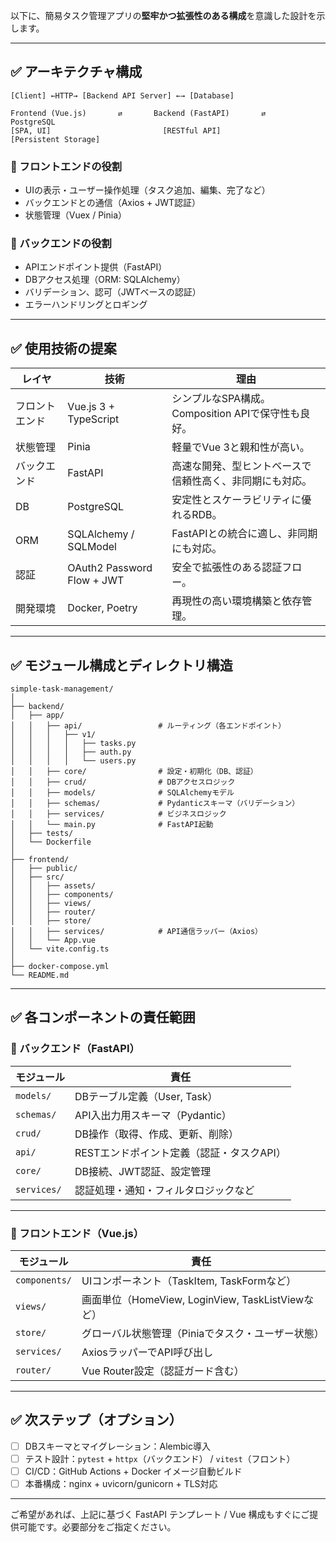 以下に、簡易タスク管理アプリの**堅牢かつ拡張性のある構成**を意識した設計を示します。

---

## ✅ アーキテクチャ構成

```
[Client] ←HTTP→ [Backend API Server] ←→ [Database]

Frontend (Vue.js)       ⇄       Backend (FastAPI)       ⇄       PostgreSQL
[SPA, UI]                         [RESTful API]                      [Persistent Storage]
```

### 🔹 フロントエンドの役割

* UIの表示・ユーザー操作処理（タスク追加、編集、完了など）
* バックエンドとの通信（Axios + JWT認証）
* 状態管理（Vuex / Pinia）

### 🔹 バックエンドの役割

* APIエンドポイント提供（FastAPI）
* DBアクセス処理（ORM: SQLAlchemy）
* バリデーション、認可（JWTベースの認証）
* エラーハンドリングとロギング

---

## ✅ 使用技術の提案

| レイヤ     | 技術                         | 理由                                 |
| ------- | -------------------------- | ---------------------------------- |
| フロントエンド | Vue.js 3 + TypeScript      | シンプルなSPA構成。Composition APIで保守性も良好。 |
| 状態管理    | Pinia                      | 軽量でVue 3と親和性が高い。                   |
| バックエンド  | FastAPI                    | 高速な開発、型ヒントベースで信頼性高く、非同期にも対応。       |
| DB      | PostgreSQL                 | 安定性とスケーラビリティに優れるRDB。               |
| ORM     | SQLAlchemy / SQLModel      | FastAPIとの統合に適し、非同期にも対応。            |
| 認証      | OAuth2 Password Flow + JWT | 安全で拡張性のある認証フロー。                    |
| 開発環境    | Docker, Poetry             | 再現性の高い環境構築と依存管理。                   |

---

## ✅ モジュール構成とディレクトリ構造

```
simple-task-management/
│
├── backend/
│   ├── app/
│   │   ├── api/                 # ルーティング（各エンドポイント）
│   │   │   ├── v1/
│   │   │   │   ├── tasks.py
│   │   │   │   ├── auth.py
│   │   │   │   └── users.py
│   │   ├── core/                # 設定・初期化（DB、認証）
│   │   ├── crud/                # DBアクセスロジック
│   │   ├── models/              # SQLAlchemyモデル
│   │   ├── schemas/             # Pydanticスキーマ（バリデーション）
│   │   ├── services/            # ビジネスロジック
│   │   └── main.py              # FastAPI起動
│   ├── tests/
│   └── Dockerfile
│
├── frontend/
│   ├── public/
│   ├── src/
│   │   ├── assets/
│   │   ├── components/
│   │   ├── views/
│   │   ├── router/
│   │   ├── store/
│   │   ├── services/            # API通信ラッパー（Axios）
│   │   └── App.vue
│   └── vite.config.ts
│
├── docker-compose.yml
└── README.md
```

---

## ✅ 各コンポーネントの責任範囲

### 🔹 バックエンド（FastAPI）

| モジュール       | 責任                       |
| ----------- | ------------------------ |
| `models/`   | DBテーブル定義（User, Task）     |
| `schemas/`  | API入出力用スキーマ（Pydantic）    |
| `crud/`     | DB操作（取得、作成、更新、削除）        |
| `api/`      | RESTエンドポイント定義（認証・タスクAPI） |
| `core/`     | DB接続、JWT認証、設定管理          |
| `services/` | 認証処理・通知・フィルタロジックなど       |

---

### 🔹 フロントエンド（Vue.js）

| モジュール         | 責任                                        |
| ------------- | ----------------------------------------- |
| `components/` | UIコンポーネント（TaskItem, TaskFormなど）           |
| `views/`      | 画面単位（HomeView, LoginView, TaskListViewなど） |
| `store/`      | グローバル状態管理（Piniaでタスク・ユーザー状態）               |
| `services/`   | AxiosラッパーでAPI呼び出し                         |
| `router/`     | Vue Router設定（認証ガード含む）                     |

---

## ✅ 次ステップ（オプション）

* [ ] DBスキーマとマイグレーション：Alembic導入
* [ ] テスト設計：`pytest` + `httpx`（バックエンド） / `vitest`（フロント）
* [ ] CI/CD：GitHub Actions + Docker イメージ自動ビルド
* [ ] 本番構成：nginx + uvicorn/gunicorn + TLS対応

---

ご希望があれば、上記に基づく FastAPI テンプレート / Vue 構成もすぐにご提供可能です。必要部分をご指定ください。
